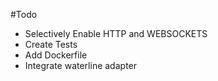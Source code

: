 #Todo
- Selectively Enable HTTP and WEBSOCKETS
- Create Tests
- Add Dockerfile
- Integrate waterline adapter
